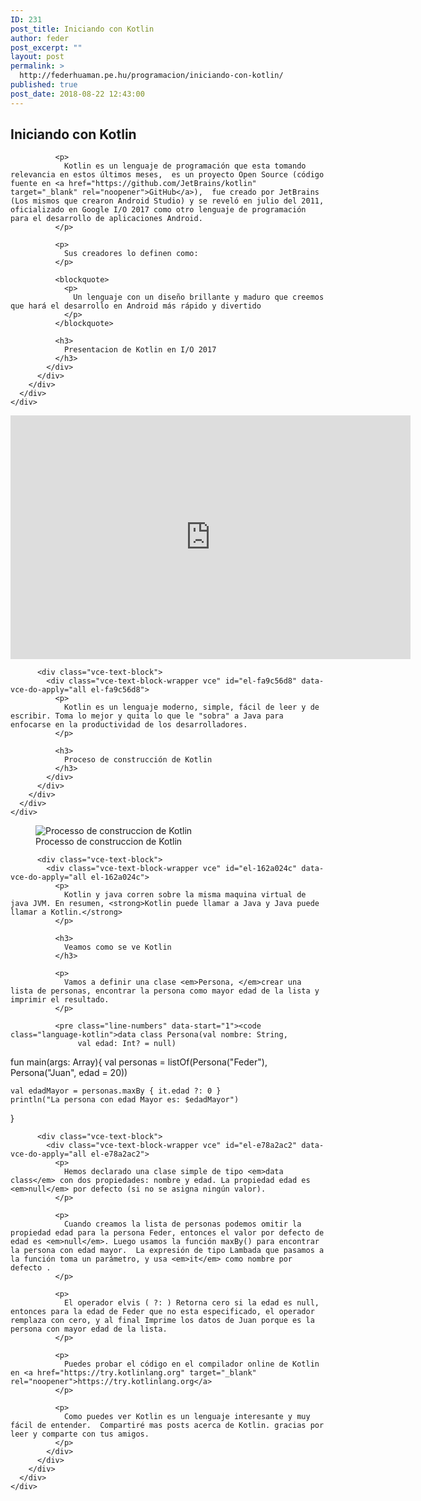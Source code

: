 ```yaml
---
ID: 231
post_title: Iniciando con Kotlin
author: feder
post_excerpt: ""
layout: post
permalink: >
  http://federhuaman.pe.hu/programacion/iniciando-con-kotlin/
published: true
post_date: 2018-08-22 12:43:00
---
```

<!--vcv no format-->

<div class="vce-row-container">
  <div class="vce-row vce-row--col-gap-30 vce-row-columns--top vce-row-content--top" id="el-0e45a4e8" data-vce-do-apply="all el-0e45a4e8">
    <div class="vce-row-content" data-vce-element-content="true">
      <div class="vce-col vce-col--md-100p vce-col--xs-1 vce-col--xs-last vce-col--xs-first vce-col--sm-last vce-col--sm-first vce-col--md-last vce-col--lg-last vce-col--xl-last vce-col--md-first vce-col--lg-first vce-col--xl-first" id="el-79aea64a" data-vce-do-apply="background border el-79aea64a">
        <div class="vce-col-inner" data-vce-element-content="true" data-vce-do-apply="padding margin  el-79aea64a">
          <div class="vce-text-block">
            <div class="vce-text-block-wrapper vce" id="el-57e23e8c" data-vce-do-apply="all el-57e23e8c">
              <h2>
                Iniciando con Kotlin
              </h2>
              
              <p>
                Kotlin es un lenguaje de programación que esta tomando relevancia en estos últimos meses,  es un proyecto Open Source (código fuente en <a href="https://github.com/JetBrains/kotlin" target="_blank" rel="noopener">GitHub</a>),  fue creado por JetBrains (Los mismos que crearon Android Studio) y se reveló en julio del 2011, oficializado en Google I/O 2017 como otro lenguaje de programación para el desarrollo de aplicaciones Android.
              </p>
              
              <p>
                Sus creadores lo definen como: 
              </p>
              
              <blockquote>
                <p>
                  Un lenguaje con un diseño brillante y maduro que creemos que hará el desarrollo en Android más rápido y divertido
                </p>
              </blockquote>
              
              <h3>
                Presentacion de Kotlin en I/O 2017
              </h3>
            </div>
          </div>
        </div>
      </div>
    </div>
  </div>
</div>

<div class="vce-row-container">
  <div class="vce-row vce-row--col-gap-30 vce-row-columns--top vce-row-content--top" id="el-6d03053c" data-vce-do-apply="all el-6d03053c">
    <div class="vce-row-content" data-vce-element-content="true">
      <div class="vce-col vce-col--md-100p vce-col--xs-1 vce-col--xs-last vce-col--xs-first vce-col--sm-last vce-col--sm-first vce-col--md-last vce-col--lg-last vce-col--xl-last vce-col--md-first vce-col--lg-first vce-col--xl-first" id="el-7970a741" data-vce-do-apply="background border el-7970a741">
        <div class="vce-col-inner" data-vce-element-content="true" data-vce-do-apply="padding margin  el-7970a741">
          <div class="vce-yt-video-player vce-yt-video-player--align-center vce-yt-video-player--size-560x315">
            <div class="vce vce-yt-video-player-wrapper" id="el-49fb677b" data-vce-do-apply="all el-49fb677b" style="width: 560px;">
              <div class="vce-yt-video-player-inner">
                <iframe class="vce-yt-video-player-iframe" src="https://www.youtube.com/embed/d8ALcQiuPWs?autoplay=0&color=red&controls=2&loop=0&rel=0&start=0&cc_load_policy=0&iv_load_policy=3" width="640" height="390" frameborder="0" allowfullscreen=""></iframe>
              </div>
            </div>
          </div>
          
          <div class="vce-text-block">
            <div class="vce-text-block-wrapper vce" id="el-fa9c56d8" data-vce-do-apply="all el-fa9c56d8">
              <p>
                Kotlin es un lenguaje moderno, simple, fácil de leer y de escribir. Toma lo mejor y quita lo que le "sobra" a Java para enfocarse en la productividad de los desarrolladores.
              </p>
              
              <h3>
                Proceso de construcción de Kotlin
              </h3>
            </div>
          </div>
        </div>
      </div>
    </div>
  </div>
</div>

<div class="vce-row-container">
  <div class="vce-row vce-row--col-gap-30 vce-row-columns--top vce-row-content--top" id="el-14636a0e" data-vce-do-apply="all el-14636a0e">
    <div class="vce-row-content" data-vce-element-content="true">
      <div class="vce-col vce-col--md-100p vce-col--xs-1 vce-col--xs-last vce-col--xs-first vce-col--sm-last vce-col--sm-first vce-col--md-last vce-col--lg-last vce-col--xl-last vce-col--md-first vce-col--lg-first vce-col--xl-first" id="el-e2aa9782" data-vce-do-apply="background border el-e2aa9782">
        <div class="vce-col-inner" data-vce-element-content="true" data-vce-do-apply="padding margin  el-e2aa9782">
          <div class="vce-single-image-container vce-single-image--align-left">
            <div class="vce vce-single-image-wrapper" id="el-9e3fff40" data-vce-do-apply="all el-9e3fff40">
              <figure><div class="vce-single-image-inner">
                <img class="vce-single-image" data-width="868" data-height="341"src="|!|vcvUploadUrl|!|/2018/08/Processo-de-construccion-de-Kotlin-868x341.png" data-img-src="|!|vcvUploadUrl|!|/2018/08/Processo-de-construccion-de-Kotlin.png" alt="Processo de construccion de Kotlin" title="Processo de construccion de Kotlin" />
              </div><figcaption>Processo de construccion de Kotlin</figcaption></figure>
            </div>
          </div>
          
          <div class="vce-text-block">
            <div class="vce-text-block-wrapper vce" id="el-162a024c" data-vce-do-apply="all el-162a024c">
              <p>
                Kotlin y java corren sobre la misma maquina virtual de java JVM. En resumen, <strong>Kotlin puede llamar a Java y Java puede llamar a Kotlin.</strong>
              </p>
              
              <h3>
                Veamos como se ve Kotlin
              </h3>
              
              <p>
                Vamos a definir una clase <em>Persona, </em>crear una lista de personas, encontrar la persona como mayor edad de la lista y imprimir el resultado. 
              </p>
              
              <pre class="line-numbers" data-start="1"><code class="language-kotlin">data class Persona(val nombre: String,
                   val edad: Int? = null)

fun main(args: Array){
    val personas = listOf(Persona("Feder"),
                          Persona("Juan", edad = 20))

    val edadMayor = personas.maxBy { it.edad ?: 0 }
    println("La persona con edad Mayor es: $edadMayor")
}</code></pre>
            </div>
          </div>
          
          <div class="vce-text-block">
            <div class="vce-text-block-wrapper vce" id="el-e78a2ac2" data-vce-do-apply="all el-e78a2ac2">
              <p>
                Hemos declarado una clase simple de tipo <em>data class</em> con dos propiedades: nombre y edad. La propiedad edad es <em>null</em> por defecto (si no se asigna ningún valor).
              </p>
              
              <p>
                Cuando creamos la lista de personas podemos omitir la propiedad edad para la persona Feder, entonces el valor por defecto de edad es <em>null</em>. Luego usamos la función maxBy() para encontrar la persona con edad mayor.  La expresión de tipo Lambada que pasamos a la función toma un parámetro, y usa <em>it</em> como nombre por defecto .
              </p>
              
              <p>
                El operador elvis ( ?: ) Retorna cero si la edad es null, entonces para la edad de Feder que no esta especificado, el operador remplaza con cero, y al final Imprime los datos de Juan porque es la persona con mayor edad de la lista. 
              </p>
              
              <p>
                Puedes probar el código en el compilador online de Kotlin en <a href="https://try.kotlinlang.org" target="_blank" rel="noopener">https://try.kotlinlang.org</a>
              </p>
              
              <p>
                Como puedes ver Kotlin es un lenguaje interesante y muy fácil de entender.  Compartiré mas posts acerca de Kotlin. gracias por leer y comparte con tus amigos.
              </p>
            </div>
          </div>
        </div>
      </div>
    </div>
  </div>
</div>

<!--vcv no format-->